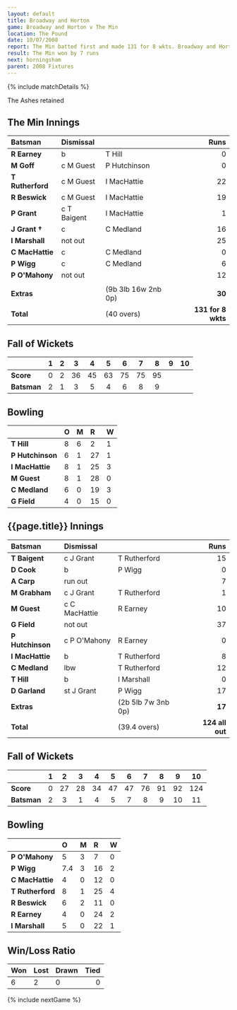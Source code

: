 ```yaml
---
layout: default
title: Broadway and Horton
game: Broadway and Horton v The Min
location: The Pound
date: 10/07/2008
report: The Min batted first and made 131 for 8 wkts. Broadway and Horton replied with 124 all out
result: The Min won by 7 runs
next: horningsham
parent: 2008 Fixtures
---
```


{% include matchDetails %}

The Ashes retained

## The Min Innings

| Batsman | Dismissal |  | Runs |
|:---|:---|---|---:|
| **R Earney** | b | T Hill | 0 |
| **M Goff** | c M Guest | P Hutchinson | 0 |
| **T Rutherford** | c M Guest | I MacHattie | 22 |
| **R Beswick** | c M Guest | I MacHattie | 19 |
| **P Grant** | c T Baigent | I MacHattie | 1 |
| **J Grant &#8224;** | c | C Medland | 16 |
| **I Marshall** | not out |  | 25 |
| **C MacHattie** | c | C Medland | 0 |
| **P Wigg** | c | C Medland | 6 |
| **P O'Mahony** |not out |  | 12 |
|  |  |  |  |
| **Extras** | | (9b 3lb 16w 2nb 0p) | **30** |
| **Total** | | (40 overs) | **131 for 8 wkts** |

## Fall of Wickets

| | 1 | 2 | 3 | 4 | 5 | 6 | 7 | 8 | 9 | 10 |
|---|:---:|:---:|:---:|:---:|:---:|:---:|:---:|:---:|:---:|:---:|
| **Score** | 0 | 2 | 36 | 45 | 63 | 75 | 75 | 95 |  |  |
| **Batsman** | 2 | 1 | 3 | 5 | 4 | 6 | 8 | 9 |  |  |

## Bowling

| | O | M | R | W |
|---|:---|:---|:---|:---|
| **T Hill** | 8 | 6 | 2 | 1 |
| **P Hutchinson** | 6 | 1 | 27 | 1 |
| **I MacHattie** | 8 | 1 | 25 | 3 |
| **M Guest** | 8 | 1 | 28 | 0 |
| **C Medland** | 6 | 0 | 19 | 3 |
| **G Field** | 4 | 0 | 15 | 0 |

## {{page.title}} Innings

| Batsman | Dismissal |  | Runs |
|:---|:---|---|---:|
| **T Baigent** | c J Grant | T Rutherford | 15 |
| **D Cook** | b | P Wigg | 0 |
| **A Carp** | run out |  | 7 |
| **M Grabham** | c J Grant | T Rutherford | 1 |
| **M Guest** | c C MacHattie | R Earney | 10 |
| **G Field** | not out |  | 37 |
| **P Hutchinson** | c P O'Mahony | R Earney | 0 |
| **I MacHattie** | b | T Rutherford | 8 |
| **C Medland** | lbw | T Rutherford | 12 |
| **T Hill** | b | I Marshall | 0 |
| **D Garland** | st J Grant | P Wigg | 17 |
| **Extras** | | (2b 5lb 7w 3nb 0p) | **17** |
| **Total** | | (39.4 overs) | **124 all out** |

## Fall of Wickets

| | 1 | 2 | 3 | 4 | 5 | 6 | 7 | 8 | 9 | 10 |
|---|:---:|:---:|:---:|:---:|:---:|:---:|:---:|:---:|:---:|:---:|
| **Score** | 0 | 27 | 28 | 34 | 47 | 47 | 76 | 91 | 92 | 124 |
| **Batsman** | 2 | 3 | 1 | 4 | 5 | 7 | 8 | 9 | 10 | 11 |

## Bowling

| | O | M | R | W |
|---|:---|:---|:---|:---|
| **P O'Mahony** | 5 | 3 | 7 | 0 |
| **P Wigg** | 7.4 | 3 | 16 | 2 |
| **C MacHattie** | 4 | 0 | 12 | 0 |
| **T Rutherford** | 8 | 1 | 25 | 4 |
| **R Beswick** | 6 | 2 | 11 | 0 |
| **R Earney** | 4 | 0 | 24 | 2 |
| **I Marshall** | 5 | 0 | 22 | 1 |

## Win/Loss Ratio

| Won | Lost | Drawn | Tied |
|:---|:---|:---|---:|
| 6 | 2 | 0 | 0 |

{% include nextGame %}